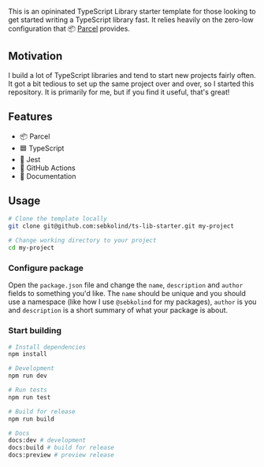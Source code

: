 This is an opininated TypeScript Library starter template for those looking to get started writing a TypeScript library fast.
It relies heavily on the zero-low configuration that 📦 [Parcel](https://parceljs.org) provides.

## Motivation

I build a lot of TypeScript libraries and tend to start new projects fairly often.
It got a bit tedious to set up the same project over and over, so I started this repository.
It is primarily for me, but if you find it useful, that's great!

## Features

- 📦 Parcel
- 🟦 TypeScript
- 🧪 Jest
- 🐙 GitHub Actions
- 📝 Documentation

## Usage

```sh
# Clone the template locally
git clone git@github.com:sebkolind/ts-lib-starter.git my-project

# Change working directory to your project
cd my-project
```

### Configure package

Open the `package.json` file and change the `name`, `description` and `author` fields to something you'd like.
The `name` should be unique and you should use a namespace (like how I use `@sebkolind` for my packages),
`author` is you and `description` is a short summary of what your package is about.

### Start building

```sh
# Install dependencies
npm install

# Development
npm run dev

# Run tests
npm run test

# Build for release
npm run build

# Docs
docs:dev # development
docs:build # build for release
docs:preview # preview release
```

